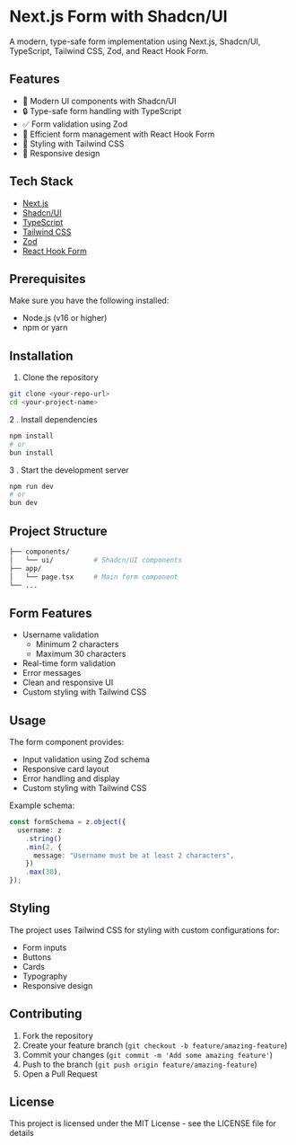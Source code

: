 # Next.js Form with Shadcn/UI

A modern, type-safe form implementation using Next.js, Shadcn/UI, TypeScript, Tailwind CSS, Zod, and React Hook Form.

## Features

- 🎨 Modern UI components with Shadcn/UI
- 🔒 Type-safe form handling with TypeScript
- ✅ Form validation using Zod
- 🎯 Efficient form management with React Hook Form
- 💅 Styling with Tailwind CSS
- 📱 Responsive design

## Tech Stack

- [Next.js](https://nextjs.org/)
- [Shadcn/UI](https://ui.shadcn.com/)
- [TypeScript](https://www.typescriptlang.org/)
- [Tailwind CSS](https://tailwindcss.com/)
- [Zod](https://zod.dev/)
- [React Hook Form](https://react-hook-form.com/)

## Prerequisites

Make sure you have the following installed:

- Node.js (v16 or higher)
- npm or yarn

## Installation

1. Clone the repository

```bash
git clone <your-repo-url>
cd <your-project-name>
```

2 . Install dependencies

```bash
npm install
# or
bun install
```

3 . Start the development server

```bash
npm run dev
# or
bun dev
```

## Project Structure

```bash
├── components/
│   └── ui/          # Shadcn/UI components
├── app/
│   └── page.tsx     # Main form component
└── ...
```

## Form Features

- Username validation
  - Minimum 2 characters
  - Maximum 30 characters
- Real-time form validation
- Error messages
- Clean and responsive UI
- Custom styling with Tailwind CSS

## Usage

The form component provides:

- Input validation using Zod schema
- Responsive card layout
- Error handling and display
- Custom styling with Tailwind CSS

Example schema:

```typescript
const formSchema = z.object({
  username: z
    .string()
    .min(2, {
      message: "Username must be at least 2 characters",
    })
    .max(30),
});
```

## Styling

The project uses Tailwind CSS for styling with custom configurations for:

- Form inputs
- Buttons
- Cards
- Typography
- Responsive design

## Contributing

1. Fork the repository
2. Create your feature branch (`git checkout -b feature/amazing-feature`)
3. Commit your changes (`git commit -m 'Add some amazing feature'`)
4. Push to the branch (`git push origin feature/amazing-feature`)
5. Open a Pull Request

## License

This project is licensed under the MIT License - see the LICENSE file for details
